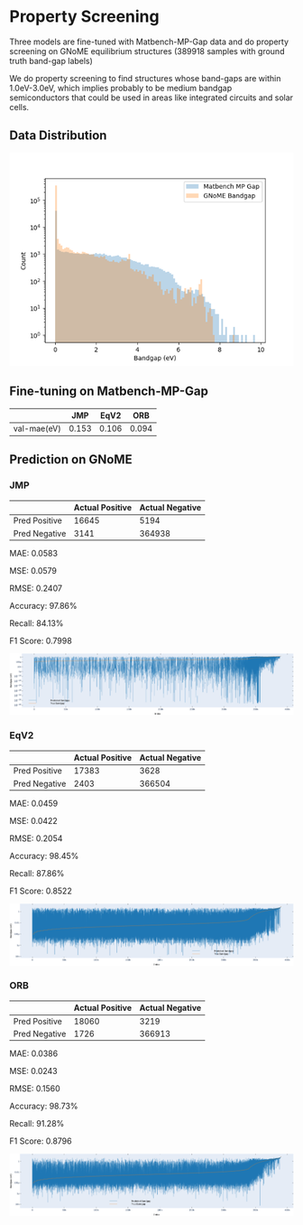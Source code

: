 # Property Screening

Three models are fine-tuned with Matbench-MP-Gap data and do property screening on GNoME equilibrium structures (389918 samples with ground truth band-gap labels)

We do property screening to find structures whose band-gaps are within 1.0eV-3.0eV, which implies probably to be medium bandgap semiconductors that could be used in areas like integrated circuits and solar cells. 

## Data Distribution

![](./plots/bandgap_distribution.png)

## Fine-tuning on Matbench-MP-Gap

|           |JMP  |EqV2 | ORB |
|-          |-    |-    |-    |
|val-mae(eV)|0.153|0.106|0.094|     

## Prediction on GNoME

### JMP

|             |Actual Positive |Actual Negative |
|-            |-               |-               |
|Pred Positive|16645           |5194            |
|Pred Negative|3141            |364938          |

MAE: 0.0583

MSE: 0.0579

RMSE: 0.2407

Accuracy: 97.86%

Recall: 84.13%

F1 Score: 0.7998

![](./plots/jmp-gnome.png)

### EqV2

|             |Actual Positive |Actual Negative |
|-            |-               |-               |
|Pred Positive|17383           |3628            |
|Pred Negative|2403            |366504          |

MAE: 0.0459

MSE: 0.0422

RMSE: 0.2054

Accuracy: 98.45%

Recall: 87.86%

F1 Score: 0.8522

![](./plots/eqv2-gnome.png)

### ORB

|             |Actual Positive |Actual Negative |
|-            |-               |-               |
|Pred Positive|18060           |3219            |
|Pred Negative|1726            |366913          |

MAE: 0.0386

MSE: 0.0243

RMSE: 0.1560

Accuracy: 98.73%

Recall: 91.28%

F1 Score: 0.8796

![](./plots/orb-gnome.png)